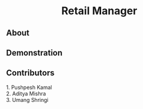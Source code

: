 <h1 align='center'>Retail Manager</h1>
<h2>About</h2>
<h2>Demonstration</h2>
<h2>Contributors</h2>  
1. Pushpesh Kamal  <br>
2. Aditya Mishra<br>
3. Umang Shringi
